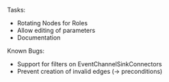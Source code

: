Tasks:
- Rotating Nodes for Roles
- Allow editing of parameters
- Documentation

Known Bugs:
- Support for filters on EventChannelSinkConnectors
- Prevent creation of invalid edges (-> preconditions)
